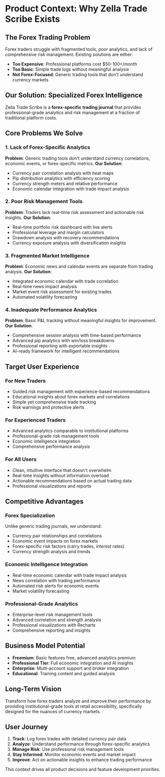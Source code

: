 # Product Context: Why Zella Trade Scribe Exists

## The Forex Trading Problem
Forex traders struggle with fragmented tools, poor analytics, and lack of comprehensive risk management. Existing solutions are either:
- **Too Expensive**: Professional platforms cost $50-100+/month
- **Too Basic**: Simple trade logs without meaningful analysis
- **Not Forex-Focused**: Generic trading tools that don't understand currency markets

## Our Solution: Specialized Forex Intelligence
Zella Trade Scribe is a **forex-specific trading journal** that provides professional-grade analytics and risk management at a fraction of traditional platform costs.

## Core Problems We Solve

### 1. **Lack of Forex-Specific Analytics**
**Problem**: Generic trading tools don't understand currency correlations, economic events, or forex-specific metrics.
**Our Solution**: 
- Currency pair correlation analysis with heat maps
- Pip distribution analytics with efficiency scoring
- Currency strength meters and relative performance
- Economic calendar integration with trade impact analysis

### 2. **Poor Risk Management Tools**
**Problem**: Traders lack real-time risk assessment and actionable risk insights.
**Our Solution**:
- Real-time portfolio risk dashboard with live alerts
- Professional leverage and margin calculators
- Drawdown analysis with recovery recommendations
- Currency exposure analysis with diversification insights

### 3. **Fragmented Market Intelligence**
**Problem**: Economic news and calendar events are separate from trading analysis.
**Our Solution**:
- Integrated economic calendar with trade correlation
- Real-time news impact analysis
- Market event risk assessment for existing trades
- Automated volatility forecasting

### 4. **Inadequate Performance Analytics**
**Problem**: Basic P&L tracking without meaningful insights for improvement.
**Our Solution**:
- Comprehensive session analysis with time-based performance
- Advanced pip analytics with win/loss breakdowns
- Professional reporting with exportable insights
- AI-ready framework for intelligent recommendations

## Target User Experience

### **For New Traders**
- Guided risk management with experience-based recommendations
- Educational insights about forex markets and correlations
- Simple yet comprehensive trade tracking
- Risk warnings and protective alerts

### **For Experienced Traders**
- Advanced analytics comparable to institutional platforms
- Professional-grade risk management tools
- Economic intelligence integration
- Comprehensive performance analysis

### **For All Users**
- Clean, intuitive interface that doesn't overwhelm
- Real-time insights without information overload
- Actionable recommendations based on actual trading data
- Professional visualizations and reports

## Competitive Advantages

### **Forex Specialization**
Unlike generic trading journals, we understand:
- Currency pair relationships and correlations
- Economic event impacts on forex markets
- Forex-specific risk factors (carry trades, interest rates)
- Currency strength analysis and trends

### **Economic Intelligence Integration**
- Real-time economic calendar with trade impact analysis
- News correlation with trading performance
- Automated risk alerts for economic events
- Market volatility forecasting

### **Professional-Grade Analytics**
- Enterprise-level risk management tools
- Advanced correlation and strength analysis
- Professional visualizations with Recharts
- Comprehensive reporting and insights

## Business Model Potential
- **Freemium**: Basic features free, advanced analytics premium
- **Professional Tier**: Full economic integration and AI insights
- **Enterprise**: Multi-account support and broker integration
- **Educational**: Training content and guided analysis

## Long-Term Vision
Transform how forex traders analyze and improve their performance by providing institutional-grade tools at retail accessibility, specifically designed for the nuances of currency markets.

## User Journey
1. **Track**: Log forex trades with detailed currency pair data
2. **Analyze**: Understand performance through forex-specific analytics
3. **Manage Risk**: Use professional risk management tools
4. **Stay Informed**: Monitor economic events and market impact
5. **Improve**: Act on actionable insights to enhance trading performance

This context drives all product decisions and feature development priorities.
